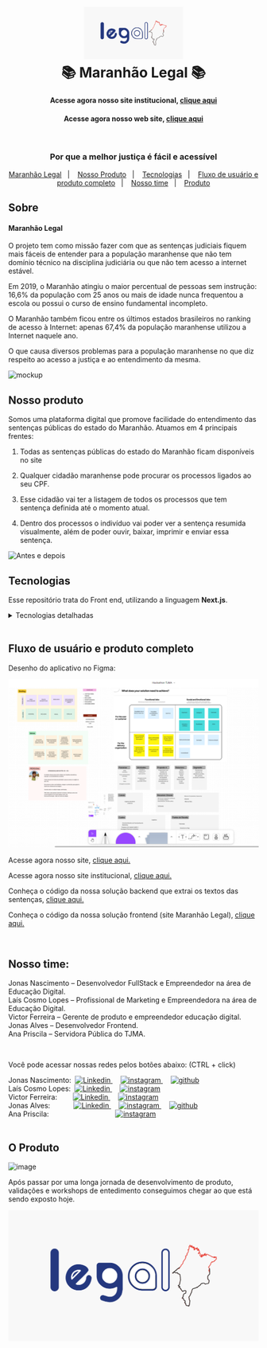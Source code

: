 <h1 align="center">
    <img alt="Maranhão Legal" src="https://github.com/W8jonas/maranhao-legal-backend/blob/main/fotos_do_projeto/frame3.png" width=200 />
    <br>
    📚 Maranhão Legal 📚
</h1>

<h4 align="center">
        Acesse agora nosso site institucional,
        <a href="https://sites.google.com/view/maranhaolegal"> clique aqui </a>
</h4>

<h4 align="center">
        Acesse agora nosso web site,
        <a href="https://maranhao-legal.herokuapp.com/">
        clique aqui
        </a>
</h4>

<br />

<h3 align="center">
    Por que a melhor justiça é fácil e acessível
</h3>

<p align="center">
  <a href="#sobre">Maranhão Legal</a>&nbsp;&nbsp;&nbsp;|&nbsp;&nbsp;&nbsp;
  <a href="#nosso-produto">Nosso Produto</a>&nbsp;&nbsp;&nbsp;|&nbsp;&nbsp;&nbsp;
  <a href="#tecnologias">Tecnologias</a>&nbsp;&nbsp;&nbsp;|&nbsp;&nbsp;&nbsp;
  <a href="#fluxo-de-usuário-e-produto-completo">Fluxo de usuário e produto completo</a>&nbsp;&nbsp;&nbsp;|&nbsp;&nbsp;&nbsp;
  <a href="#Nosso-time">Nosso time</a>&nbsp;&nbsp;&nbsp;|&nbsp;&nbsp;&nbsp;
  <a href="#o-produto">Produto</a>
</p>


## Sobre

#### Maranhão Legal

O projeto tem como missão fazer com que as sentenças judiciais fiquem mais fáceis de entender para a população maranhense que não tem domínio técnico na disciplina judiciária ou que não tem acesso a internet estável.

Em 2019, o Maranhão atingiu o maior percentual de pessoas sem instrução: 16,6% da população com 25 anos ou mais de idade nunca frequentou a escola ou possui o curso de ensino fundamental incompleto. 

O Maranhão também ficou entre os últimos estados brasileiros no ranking de acesso à Internet: apenas 67,4% da população maranhense utilizou a Internet naquele ano.

O que causa diversos problemas para a população maranhense no que diz respeito ao acesso a justiça e ao entendimento da mesma.


![mockup](https://i.imgur.com/1ccEbT1.png)

## Nosso produto

Somos uma plataforma digital que promove facilidade do entendimento das sentenças públicas do estado do Maranhão. Atuamos em 4 principais frentes:

1. Todas as sentenças públicas do estado do Maranhão ficam disponíveis no site

2. Qualquer cidadão maranhense pode procurar os processos ligados ao seu CPF. 

3. Esse cidadão vai ter a listagem de todos os processos que tem sentença definida até o momento atual. 

4. Dentro dos processos o indivíduo vai poder ver a sentença resumida visualmente, além de poder ouvir, baixar, imprimir e enviar essa sentença.

<img src="https://i.imgur.com/lgFQV82.png" alt="Antes e depois" />

## Tecnologias

Esse repositório trata do Front end, utilizando a linguagem **Next.js**.

<details>
  <summary>Tecnologias detalhadas</summary>

  - Next.js
  - Sass
  - Speech Kit
  - VLibras

</details>

<br/>

## Fluxo de usuário e produto completo

Desenho do aplicativo no Figma:

![app completo](https://github.com/W8jonas/maranhao-legal-backend/blob/main/fotos_do_projeto/screenshot_2.png?raw=true) 

Acesse agora nosso site,
<a href="https://maranhao-legal.herokuapp.com/">
clique aqui.
</a>

Acesse agora nosso site institucional,
<a href="https://sites.google.com/view/maranhaolegal/">
clique aqui.
</a>

Conheça o código da nossa solução backend que extrai os textos das sentenças,
<a href="https://github.com/W8jonas/maranhao-legal-pdf-api">
clique aqui.
</a>

Conheça o código da nossa solução frontend (site Maranhão Legal),
<a href="https://github.com/agencia-dev-tech/hackthon-maranhao-legal">
clique aqui.
</a>

<br/>

## Nosso time:

Jonas Nascimento – Desenvolvedor FullStack e Empreendedor na área de Educação Digital. <br/>
Laís Cosmo Lopes – Profissional de Marketing e Empreendedora na área de Educação Digital. <br/>
Victor Ferreira – Gerente de produto e empreendedor educação digital. <br/>
Jonas Alves – Desenvolvedor Frontend. <br/>
Ana Priscila – Servidora Pública do TJMA. <br/>

<br/>

Você pode acessar nossas redes pelos botões abaixo: (CTRL + click)


<div>
Jonas Nascimento:&nbsp;
<a href="https://www.linkedin.com/in/jonas-henrique-97ab68180/">
<img src="https://img.shields.io/badge/-LinkedIn-blue?style=flat-square&logo=Linkedin&logoColor=white&link=https://www.linkedin.com/in/jonas-henrique-97ab68180/" alt="Linkedin" />
</a>&nbsp;&nbsp;&nbsp;
<a href="https://www.instagram.com/jonas_henrw8">
<img src="https://img.shields.io/badge/Instagram-E4405F?style=for-the-badge&logo=instagram&logoColor=white" alt="instagram" />
</a>&nbsp;&nbsp;&nbsp;
<a href="https://github.com/W8jonas">
<img src="https://img.shields.io/badge/GitHub-100000?style=for-the-badge&logo=github&logoColor=white" alt="github" />
</a>
</div>

<div>
Laís Cosmo Lopes:&nbsp;
<a href="https://www.linkedin.com/in/laiscosmolopes/">
<img src="https://img.shields.io/badge/-LinkedIn-blue?style=flat-square&logo=Linkedin&logoColor=white&link=https://www.linkedin.com/in/laiscosmolopes/" alt="Linkedin" />
</a>&nbsp;&nbsp;&nbsp;
<a href="https://www.instagram.com/lalitalopes/">
<img src="https://img.shields.io/badge/Instagram-E4405F?style=for-the-badge&logo=instagram&logoColor=white" alt="instagram" />
</a>
</div>

<div>
Victor Ferreira:&nbsp;&nbsp;&nbsp;&nbsp;&nbsp;&nbsp;&nbsp;
<a href="https://www.linkedin.com/in/victor-hugo-5a9415151/">
<img src="https://img.shields.io/badge/-LinkedIn-blue?style=flat-square&logo=Linkedin&logoColor=white&link=https://www.linkedin.com/in/victor-hugo-5a9415151/" alt="Linkedin" />
</a>&nbsp;&nbsp;&nbsp;
<a href="https://www.instagram.com/victorhugoo.of/">
<img src="https://img.shields.io/badge/Instagram-E4405F?style=for-the-badge&logo=instagram&logoColor=white" alt="instagram" />
</a>
</div>

<div>
Jonas Alves:&nbsp;&nbsp;&nbsp;&nbsp;&nbsp;&nbsp;&nbsp;&nbsp;&nbsp;&nbsp;&nbsp;
<a href="https://www.linkedin.com/in/jonasbalves/">
<img src="https://img.shields.io/badge/-LinkedIn-blue?style=flat-square&logo=Linkedin&logoColor=white&link=https://www.linkedin.com/in/jonas-henrique-97ab68180/" alt="Linkedin" />
</a>&nbsp;&nbsp;&nbsp;
<a href="https://www.instagram.com/joonas_alves/">
<img src="https://img.shields.io/badge/Instagram-E4405F?style=for-the-badge&logo=instagram&logoColor=white" alt="instagram" />
</a>&nbsp;&nbsp;&nbsp;
<a href="https://github.com/JonasJs">
<img src="https://img.shields.io/badge/GitHub-100000?style=for-the-badge&logo=github&logoColor=white" alt="github" />
</a>
</div>


<div>
Ana Priscila:&nbsp;&nbsp;&nbsp;&nbsp;&nbsp;&nbsp;&nbsp;&nbsp;&nbsp;&nbsp;&nbsp;&nbsp;&nbsp;&nbsp;&nbsp;&nbsp;&nbsp;&nbsp;&nbsp;&nbsp;&nbsp;&nbsp;&nbsp;&nbsp;&nbsp;&nbsp;&nbsp;&nbsp;&nbsp;&nbsp;&nbsp;&nbsp;&nbsp;
<a href="https://www.instagram.com/anapriscilandrade">
<img src="https://img.shields.io/badge/Instagram-E4405F?style=for-the-badge&logo=instagram&logoColor=white" alt="instagram" />
</a>
</div>

<br />


## O Produto

![image](https://user-images.githubusercontent.com/95141271/143769310-2e16d33a-d48e-48f2-aac1-aef7846c2a53.png)

Após passar por uma longa jornada de desenvolvimento de produto, validações e workshops de entedimento conseguimos chegar ao que está sendo exposto hoje.

![maranhao-legal](https://github.com/W8jonas/maranhao-legal-backend/blob/main/fotos_do_projeto/frame3.png?raw=true)
